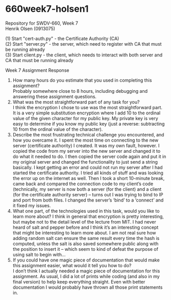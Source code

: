 # 660week7-holsen1
Repository for SWDV-660, Week 7  
Henrik Olsen (0913075)
          
(1) Start "cert-auth.py" - the Certificate Authority (CA)  
(2) Start "server.py" - the server, which need to register with CA that must be running already  
(3) Start client.py - the client, which needs to interact with both server and CA that must be running already  
   
      
Week 7 Assignment Response


1.	How many hours do you estimate that you used in completing this assignment?   
Probably somewhere close to 8 hours, including debugging and answering these assignment questions.
2.	What was the most straightforward part of any task for you?   
I think the encryption I chose to use was the most straightforward part. It is a very simple substitution encryption where I add 10 to the ordinal value of the given character for my public key. My private key is very easy to determine if you know my public key (just a reverse: subtracting 10 from the ordinal value of the character).   
3.	Describe the most frustrating technical challenge you encountered, and how you overcame it.
I spent the most time on connecting to the new server (certificate authority) I created. It was my own fault, however. I copied the code from my server into the new server and changed it to do what it needed to do. I then copied the server code again and put it in my original server and changed the functionality to just send a string basically. I kept getting an error and could not run my server after I had started the certificate authority. I tried all kinds of stuff and was looking the error up on the internet as well. Then I took a short 10-minute break, came back and compared the connection code to my client’s code (technically, my server is now both a server (for the client) and a client (for the certificate authority server) – turns out I was trying to bind to IP and port from both files. I changed the server’s ‘bind’ to a ‘connect’ and it fixed my issues.   
4.	What one part, of the technologies used in this task, would you like to learn more about?
I think in general that encryption is pretty interesting, but maybe not to the detail level of the lecture from MIT. I had never heard of salt and pepper before and I think it’s an interesting concept that might be interesting to learn more about. I am not real sure how adding random salt can ensure the same result every time the hash is computed, unless the salt is also saved somewhere public along with the position to insert it – which seem to kind of defeat the purpose of using salt to begin with…
5.	If you could have one magic piece of documentation that would make this assignment easier, what would it tell you how to do?   
I don’t think I actually needed a magic piece of documentation for this assignment. As usual, I did a lot of prints while coding (and also in my final version) to help keep everything straight. Even with better documentation I would probably have thrown all those print statements in.

